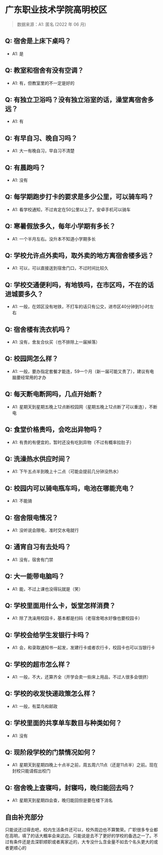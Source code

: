# 广东职业技术学院高明校区

> 数据来源：A1: 匿名 (2022 年 06 月)

## Q: 宿舍是上床下桌吗？

- A1: 是

## Q: 教室和宿舍有没有空调？

- A1: 有，但教室里的不一定是好的

## Q: 有独立卫浴吗？没有独立浴室的话，澡堂离宿舍多远？

- A1: 有

## Q: 有早自习、晚自习吗？

- A1: 大一有晚自习，早自习不清楚

## Q: 有晨跑吗？

- A1: 没有

## Q: 每学期跑步打卡的要求是多少公里，可以骑车吗？

- A1: 看学校通知，不过肯定在50公里以上了。安卓手机可以骑车

## Q: 寒暑假放多久，每年小学期有多长？

- A1: 一个半月左右。没升本不知道小学期多长

## Q: 学校允许点外卖吗，取外卖的地方离宿舍楼多远？

- A1: 可以，可以直接送到宿舍门口，不过时间比较久

## Q: 学校交通便利吗，有地铁吗，在市区吗，不在的话进城要多久？

- A1: 一般，在郊区没有地铁，不打车的话只有公交，进市区40分钟到1小时左右

## Q: 宿舍楼有洗衣机吗？

- A1: 没有，舍友合伙买（也不排除上一届掉落）

## Q: 校园网怎么样？

- A1: 一般，要办指定套餐才能连，59一个月（新一届可能又贵了），建议有电脑要经常用的才办

## Q: 每天断电断网吗，几点开始断？

- A1: 星期天到星期五晚上12点断校园网（星期五晚上12点断了可以重连），不断电

## Q: 食堂价格贵吗，会吃出异物吗？

- A1: 有贵的有便宜的，暂时还没有吃到异物（不过有概率拉肚子）

## Q: 洗澡热水供应时间？

- A1: 下午五点半到晚上十二点（可能会提前几分钟没热水）

## Q: 校园内可以骑电瓶车吗，电池在哪能充电？

- A1: 不能骑

## Q: 宿舍限电情况？

- A1: 没听说会限电，准时交水电就行

## Q: 通宵自习有去处吗？

- A1: 没有，宿舍有门禁

## Q: 大一能带电脑吗？

- A1: 能，不过上课也没得玩就是（笑）

## Q: 学校里面用什么卡，饭堂怎样消费？

- A1: 除了洗澡用校园卡，基本都是扫码（老宿舍喝水好像也要校园卡）

## Q: 学校会给学生发银行卡吗？

- A1: 会，和录取通知书一起发，发建行卡或者农行卡，校园卡也可以当银行卡

## Q: 学校的超市怎么样？

- A1: 一般，不大，还算齐全（开学会卖一些床上用品，不过人很多会很挤）

## Q: 学校的收发快递政策怎么样？

- A1: 一般，有菜鸟和邮政

## Q: 学校里面的共享单车数目与种类如何？

- A1: 没有

## Q: 现阶段学校的门禁情况如何？

- A1: 星期天到星期四晚上十点半之前，周五周六11点（还是11点半）之前。现在封校只能请假出校门

## Q: 宿舍晚上查寝吗，封寝吗，晚归能回去吗？

- A1: 星期天到星期四会查，晚归能回但是要在楼下消名

## 自由补充部分

只能说还过得去吧，校内生活条件还可以，校外周边也不算繁荣。广职很多专业都在高明，填了的话大概率会来这边。只能说是去不了更好的学校的备选之一了。不过有条件还是去深职顺职或者离家近的，大专没什么含金量不如去个名头更大的或者更顺心的